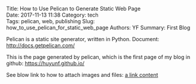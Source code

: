 Title: How to Use Pelican to Generate Static Web Page  
Date: 2017-11-13 11:38 
Category: tech  
Tags: pelican, web, publishing
Slug: how_to_use_pelican_for_static_web_page 
Authors: YF 
Summary: First Blog 

Pelican is a static site generator, written in Python. 
Document:
http://docs.getpelican.com/

This is the page generated by pelican, which is the first page of my blog in github:
https://huyunf.github.io/

See blow link to how to attach images and files:
[a link content]({filename}/blog/blog_11_13_2017_2/blog_11132017_SecondTest.md)
